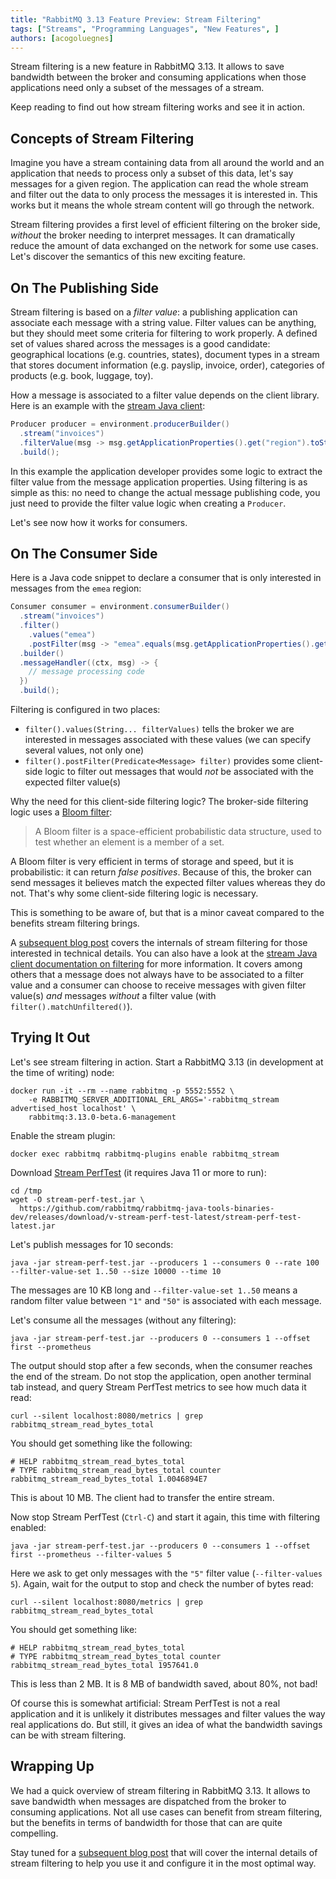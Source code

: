 ```yaml
---
title: "RabbitMQ 3.13 Feature Preview: Stream Filtering"
tags: ["Streams", "Programming Languages", "New Features", ]
authors: [acogoluegnes]
---
```


Stream filtering is a new feature in RabbitMQ 3.13.
It allows to save bandwidth between the broker and consuming applications when those applications need only a subset of the messages of a stream.

Keep reading to find out how stream filtering works and see it in action.

<!-- truncate -->

## Concepts of Stream Filtering

Imagine you have a stream containing data from all around the world and an application that needs to process only a subset of this data, let's say messages for a given region.
The application can read the whole stream and filter out the data to only process the messages it is interested in.
This works but it means the whole stream content will go through the network.

Stream filtering provides a first level of efficient filtering on the broker side, _without_ the broker needing to interpret messages.
It can dramatically reduce the amount of data exchanged on the network for some use cases.
Let's discover the semantics of this new exciting feature.

## On The Publishing Side

Stream filtering is based on a _filter value_: a publishing application can associate each message with a string value.
Filter values can be anything, but they should meet some criteria for filtering to work properly.
A defined set of values shared across the messages is a good candidate: geographical locations (e.g. countries, states), document types in a stream that stores document information (e.g. payslip, invoice, order), categories of products (e.g. book, luggage, toy).

How a message is associated to a filter value depends on the client library.
Here is an example with the [stream Java client](https://github.com/rabbitmq/rabbitmq-stream-java-client/):

```java
Producer producer = environment.producerBuilder()
  .stream("invoices")
  .filterValue(msg -> msg.getApplicationProperties().get("region").toString())  
  .build();
```

In this example the application developer provides some logic to extract the filter value from the message application properties.
Using filtering is as simple as this: no need to change the actual message publishing code, you just need to provide the filter value logic when creating a `Producer`.

Let's see now how it works for consumers.

## On The Consumer Side

Here is a Java code snippet to declare a consumer that is only interested in messages from the `emea` region:

```java
Consumer consumer = environment.consumerBuilder()
  .stream("invoices")
  .filter()
    .values("emea")  
    .postFilter(msg -> "emea".equals(msg.getApplicationProperties().get("region")))  
  .builder()
  .messageHandler((ctx, msg) -> {
    // message processing code
  })
  .build();
```

Filtering is configured in two places:

* `filter().values(String... filterValues)` tells the broker we are interested in messages associated with these values (we can specify several values, not only one)
* `filter().postFilter(Predicate<Message> filter)` provides some client-side logic to filter out messages that would _not_ be associated with the expected filter value(s)

Why the need for this client-side filtering logic?
The broker-side filtering logic uses a [Bloom filter](https://en.wikipedia.org/wiki/Bloom_filter):

> A Bloom filter is a space-efficient probabilistic data structure, used to test whether an element is a member of a set.

A Bloom filter is very efficient in terms of storage and speed, but it is probabilistic: it can return _false positives_.
Because of this, the broker can send messages it believes match the expected filter values whereas they do not.
That's why some client-side filtering logic is necessary.

This is something to be aware of, but that is a minor caveat compared to the benefits stream filtering brings.

A [subsequent blog post](/blog/2023/10/24/stream-filtering-internals) covers the internals of stream filtering for those interested in technical details.
You can also have a look at the [stream Java client documentation on filtering](https://rabbitmq.github.io/rabbitmq-stream-java-client/stable/htmlsingle/#filtering) for more information.
It covers among others that a message does not always have to be associated to a filter value and a consumer can choose to receive messages with given filter value(s) _and_ messages _without_ a filter value (with `filter().matchUnfiltered()`).

## Trying It Out 

Let's see stream filtering in action.
Start a RabbitMQ 3.13 (in development at the time of writing) node:

```shell
docker run -it --rm --name rabbitmq -p 5552:5552 \
    -e RABBITMQ_SERVER_ADDITIONAL_ERL_ARGS='-rabbitmq_stream advertised_host localhost' \
    rabbitmq:3.13.0-beta.6-management
```

Enable the stream plugin:

```shell
docker exec rabbitmq rabbitmq-plugins enable rabbitmq_stream
```

Download [Stream PerfTest](https://github.com/rabbitmq/rabbitmq-stream-perf-test/) (it requires Java 11 or more to run):

```shell
cd /tmp
wget -O stream-perf-test.jar \
  https://github.com/rabbitmq/rabbitmq-java-tools-binaries-dev/releases/download/v-stream-perf-test-latest/stream-perf-test-latest.jar
```

Let's publish messages for 10 seconds:

```shell
java -jar stream-perf-test.jar --producers 1 --consumers 0 --rate 100 --filter-value-set 1..50 --size 10000 --time 10
```

The messages are 10 KB long and `--filter-value-set 1..50` means a random filter value between `"1"` and `"50"` is associated with each message.

Let's consume all the messages (without any filtering):

```shell
java -jar stream-perf-test.jar --producers 0 --consumers 1 --offset first --prometheus
```

The output should stop after a few seconds, when the consumer reaches the end of the stream.
Do not stop the application, open another terminal tab instead, and query Stream PerfTest metrics to see how much data it read:

```shell
curl --silent localhost:8080/metrics | grep rabbitmq_stream_read_bytes_total
```

You should get something like the following:

```properties
# HELP rabbitmq_stream_read_bytes_total
# TYPE rabbitmq_stream_read_bytes_total counter
rabbitmq_stream_read_bytes_total 1.0046894E7
```

This is about 10 MB.
The client had to transfer the entire stream.

Now stop Stream PerfTest (`Ctrl-C`) and start it again, this time with filtering enabled:

```shell
java -jar stream-perf-test.jar --producers 0 --consumers 1 --offset first --prometheus --filter-values 5
```

Here we ask to get only messages with the `"5"` filter value (`--filter-values 5`).
Again, wait for the output to stop and check the number of bytes read:

```shell
curl --silent localhost:8080/metrics | grep rabbitmq_stream_read_bytes_total
```

You should get something like:

```properties
# HELP rabbitmq_stream_read_bytes_total
# TYPE rabbitmq_stream_read_bytes_total counter
rabbitmq_stream_read_bytes_total 1957641.0
```

This is less than 2 MB.
It is 8 MB of bandwidth saved, about 80%, not bad!

Of course this is somewhat artificial: Stream PerfTest is not a real application and it is unlikely it distributes messages and filter values the way real applications do.
But still, it gives an idea of what the bandwidth savings can be with stream filtering.

## Wrapping Up

We had a quick overview of stream filtering in RabbitMQ 3.13.
It allows to save bandwidth when messages are dispatched from the broker to consuming applications.
Not all use cases can benefit from stream filtering, but the benefits in terms of bandwidth for those that can are quite compelling.

Stay tuned for a [subsequent blog post](/blog/2023/10/24/stream-filtering-internals) that will cover the internal details of stream filtering to help you use it and configure it in the most optimal way.
